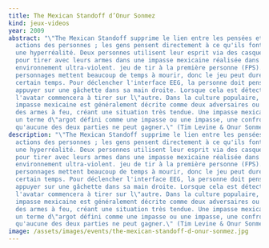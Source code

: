 ```yaml
---
title: The Mexican Standoff d’Onur Sonmez
kind: jeux-videos
year: 2009
abstract: "\"The Mexican Standoff supprime le lien entre les pensées et les
  actions des personnes ; les gens pensent directement à ce qu'ils font - créant
  une hyperréalité. Deux personnes utilisent leur esprit via des casques EEG
  pour tirer avec leurs armes dans une impasse mexicaine réalisée dans un
  environnement ultra-violent. jeu de tir à la première personne (FPS). Les
  personnages mettent beaucoup de temps à mourir, donc le jeu peut durer un
  certain temps. Pour déclencher l'interface EEG, la personne doit penser à
  appuyer sur une gâchette dans sa main droite. Lorsque cela est détecté,
  l'avatar commencera à tirer sur l\"autre. Dans la culture populaire, une
  impasse mexicaine est généralement décrite comme deux adversaires ou plus avec
  des armes à feu, créant une situation très tendue. Une impasse mexicaine est
  un terme d\"argot défini comme une impasse ou une impasse, une confrontation
  qu'aucune des deux parties ne peut gagner.\" (Tim Levine & Onur Sonmez)"
description: "\"The Mexican Standoff supprime le lien entre les pensées et les
  actions des personnes ; les gens pensent directement à ce qu'ils font - créant
  une hyperréalité. Deux personnes utilisent leur esprit via des casques EEG
  pour tirer avec leurs armes dans une impasse mexicaine réalisée dans un
  environnement ultra-violent. jeu de tir à la première personne (FPS). Les
  personnages mettent beaucoup de temps à mourir, donc le jeu peut durer un
  certain temps. Pour déclencher l'interface EEG, la personne doit penser à
  appuyer sur une gâchette dans sa main droite. Lorsque cela est détecté,
  l'avatar commencera à tirer sur l\"autre. Dans la culture populaire, une
  impasse mexicaine est généralement décrite comme deux adversaires ou plus avec
  des armes à feu, créant une situation très tendue. Une impasse mexicaine est
  un terme d\"argot défini comme une impasse ou une impasse, une confrontation
  qu'aucune des deux parties ne peut gagner.\" (Tim Levine & Onur Sonmez)"
image: /assets/images/events/the-mexican-standoff-d-onur-sonmez.jpg
---
```


